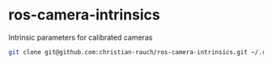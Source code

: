 # ros-camera-intrinsics
Intrinsic parameters for calibrated cameras

```sh
git clone git@github.com:christian-rauch/ros-camera-intrinsics.git ~/.ros/camera_info
```
